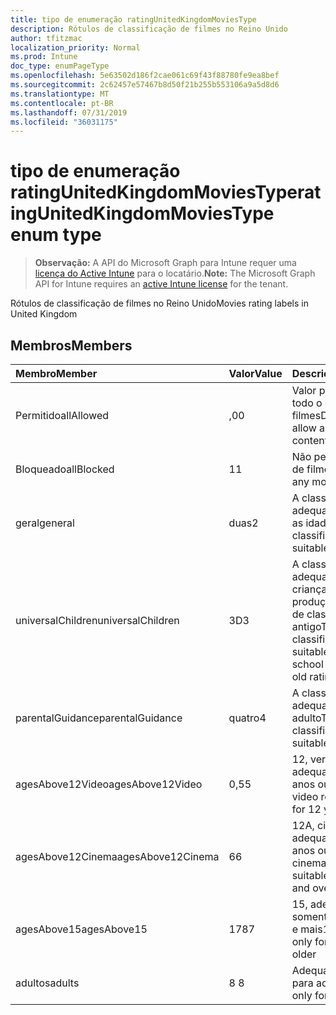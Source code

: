 ```yaml
---
title: tipo de enumeração ratingUnitedKingdomMoviesType
description: Rótulos de classificação de filmes no Reino Unido
author: tfitzmac
localization_priority: Normal
ms.prod: Intune
doc_type: enumPageType
ms.openlocfilehash: 5e63502d186f2cae061c69f43f88780fe9ea8bef
ms.sourcegitcommit: 2c62457e57467b8d50f21b255b553106a9a5d8d6
ms.translationtype: MT
ms.contentlocale: pt-BR
ms.lasthandoff: 07/31/2019
ms.locfileid: "36031175"
---
```

# <a name="ratingunitedkingdommoviestype-enum-type"></a><span data-ttu-id="8fa5b-103">tipo de enumeração ratingUnitedKingdomMoviesType</span><span class="sxs-lookup"><span data-stu-id="8fa5b-103">ratingUnitedKingdomMoviesType enum type</span></span>

> <span data-ttu-id="8fa5b-104">**Observação:** A API do Microsoft Graph para Intune requer uma [licença do Active Intune](https://go.microsoft.com/fwlink/?linkid=839381) para o locatário.</span><span class="sxs-lookup"><span data-stu-id="8fa5b-104">**Note:** The Microsoft Graph API for Intune requires an [active Intune license](https://go.microsoft.com/fwlink/?linkid=839381) for the tenant.</span></span>

<span data-ttu-id="8fa5b-105">Rótulos de classificação de filmes no Reino Unido</span><span class="sxs-lookup"><span data-stu-id="8fa5b-105">Movies rating labels in United Kingdom</span></span>

## <a name="members"></a><span data-ttu-id="8fa5b-106">Membros</span><span class="sxs-lookup"><span data-stu-id="8fa5b-106">Members</span></span>
|<span data-ttu-id="8fa5b-107">Membro</span><span class="sxs-lookup"><span data-stu-id="8fa5b-107">Member</span></span>|<span data-ttu-id="8fa5b-108">Valor</span><span class="sxs-lookup"><span data-stu-id="8fa5b-108">Value</span></span>|<span data-ttu-id="8fa5b-109">Descrição</span><span class="sxs-lookup"><span data-stu-id="8fa5b-109">Description</span></span>|
|:---|:---|:---|
|<span data-ttu-id="8fa5b-110">Permitido</span><span class="sxs-lookup"><span data-stu-id="8fa5b-110">allAllowed</span></span>|<span data-ttu-id="8fa5b-111">,0</span><span class="sxs-lookup"><span data-stu-id="8fa5b-111">0</span></span>|<span data-ttu-id="8fa5b-112">Valor padrão, permitir todo o conteúdo de filmes</span><span class="sxs-lookup"><span data-stu-id="8fa5b-112">Default value, allow all movies content</span></span>|
|<span data-ttu-id="8fa5b-113">Bloqueado</span><span class="sxs-lookup"><span data-stu-id="8fa5b-113">allBlocked</span></span>|<span data-ttu-id="8fa5b-114">1</span><span class="sxs-lookup"><span data-stu-id="8fa5b-114">1</span></span>|<span data-ttu-id="8fa5b-115">Não permitir conteúdo de filmes</span><span class="sxs-lookup"><span data-stu-id="8fa5b-115">Do not allow any movies content</span></span>|
|<span data-ttu-id="8fa5b-116">geral</span><span class="sxs-lookup"><span data-stu-id="8fa5b-116">general</span></span>|<span data-ttu-id="8fa5b-117">duas</span><span class="sxs-lookup"><span data-stu-id="8fa5b-117">2</span></span>|<span data-ttu-id="8fa5b-118">A classificação U é adequada para todas as idades</span><span class="sxs-lookup"><span data-stu-id="8fa5b-118">The U classification is suitable for all ages</span></span>|
|<span data-ttu-id="8fa5b-119">universalChildren</span><span class="sxs-lookup"><span data-stu-id="8fa5b-119">universalChildren</span></span>|<span data-ttu-id="8fa5b-120">3D</span><span class="sxs-lookup"><span data-stu-id="8fa5b-120">3</span></span>|<span data-ttu-id="8fa5b-121">A classificação UC é adequada para crianças de pré-produção, um rótulo de classificação antigo</span><span class="sxs-lookup"><span data-stu-id="8fa5b-121">The UC classification is suitable for pre-school children, an old rating label</span></span>|
|<span data-ttu-id="8fa5b-122">parentalGuidance</span><span class="sxs-lookup"><span data-stu-id="8fa5b-122">parentalGuidance</span></span>|<span data-ttu-id="8fa5b-123">quatro</span><span class="sxs-lookup"><span data-stu-id="8fa5b-123">4</span></span>|<span data-ttu-id="8fa5b-124">A classificação PG é adequada para o adulto</span><span class="sxs-lookup"><span data-stu-id="8fa5b-124">The PG classification is suitable for mature</span></span>|
|<span data-ttu-id="8fa5b-125">agesAbove12Video</span><span class="sxs-lookup"><span data-stu-id="8fa5b-125">agesAbove12Video</span></span>|<span data-ttu-id="8fa5b-126">0,5</span><span class="sxs-lookup"><span data-stu-id="8fa5b-126">5</span></span>|<span data-ttu-id="8fa5b-127">12, versão de vídeo adequada para 12 anos ou mais</span><span class="sxs-lookup"><span data-stu-id="8fa5b-127">12, video release suitable for 12 years and over</span></span>|
|<span data-ttu-id="8fa5b-128">agesAbove12Cinema</span><span class="sxs-lookup"><span data-stu-id="8fa5b-128">agesAbove12Cinema</span></span>|<span data-ttu-id="8fa5b-129">6</span><span class="sxs-lookup"><span data-stu-id="8fa5b-129">6</span></span>|<span data-ttu-id="8fa5b-130">12A, cinema versão adequada para 12 anos ou mais</span><span class="sxs-lookup"><span data-stu-id="8fa5b-130">12A, cinema release suitable for 12 years and over</span></span>|
|<span data-ttu-id="8fa5b-131">agesAbove15</span><span class="sxs-lookup"><span data-stu-id="8fa5b-131">agesAbove15</span></span>|<span data-ttu-id="8fa5b-132">178</span><span class="sxs-lookup"><span data-stu-id="8fa5b-132">7</span></span>|<span data-ttu-id="8fa5b-133">15, adequado somente por 15 anos e mais</span><span class="sxs-lookup"><span data-stu-id="8fa5b-133">15, suitable only for 15 years and older</span></span>|
|<span data-ttu-id="8fa5b-134">adultos</span><span class="sxs-lookup"><span data-stu-id="8fa5b-134">adults</span></span>|<span data-ttu-id="8fa5b-135">8 </span><span class="sxs-lookup"><span data-stu-id="8fa5b-135">8</span></span>|<span data-ttu-id="8fa5b-136">Adequado somente para adultos</span><span class="sxs-lookup"><span data-stu-id="8fa5b-136">Suitable only for adults</span></span>|



